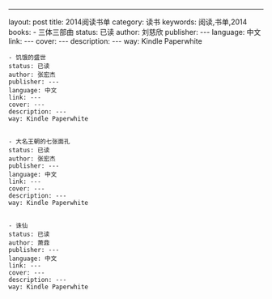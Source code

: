 ---
layout: post
title: 2014阅读书单
category: 读书
keywords: 阅读,书单,2014
books:
    - 三体三部曲
    status: 已读
    author: 刘慈欣
    publisher: ---
    language: 中文
    link: ---
    cover: ---
    description: ---
    way: Kindle Paperwhite


    - 饥饿的盛世 
    status: 已读
    author: 张宏杰 
    publisher: ---
    language: 中文
    link: ---
    cover: ---
    description: ---
    way: Kindle Paperwhite


    - 大名王朝的七张面孔 
    status: 已读
    author: 张宏杰 
    publisher: ---
    language: 中文
    link: ---
    cover: ---
    description: ---
    way: Kindle Paperwhite


    - 诛仙 
    status: 已读
    author: 萧鼎 
    publisher: ---
    language: 中文
    link: ---
    cover: ---
    description: ---
    way: Kindle Paperwhite
